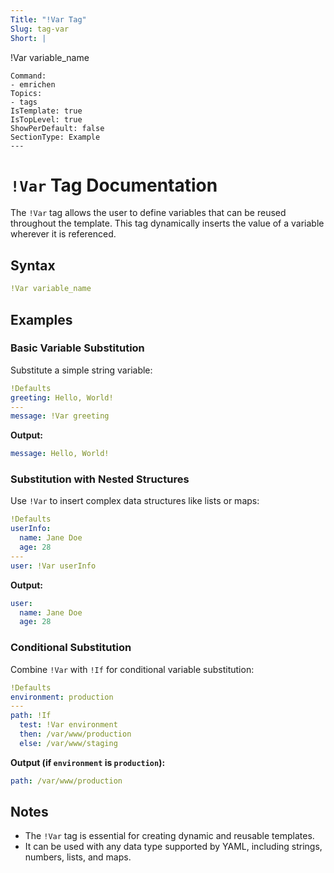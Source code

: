 ```yaml
---
Title: "!Var Tag"
Slug: tag-var
Short: |
  ```
  !Var variable_name
  ```
Command:
  - emrichen
Topics:
  - tags
IsTemplate: true
IsTopLevel: true
ShowPerDefault: false
SectionType: Example
---
```


# `!Var` Tag Documentation

The `!Var` tag allows the user to define variables that can be reused throughout the template.
This tag dynamically inserts the value of a variable wherever it is referenced.

## Syntax

```yaml
!Var variable_name
```

## Examples

### Basic Variable Substitution

Substitute a simple string variable:

```yaml
!Defaults
greeting: Hello, World!
---
message: !Var greeting
```

**Output:**

```yaml
message: Hello, World!
```

### Substitution with Nested Structures

Use `!Var` to insert complex data structures like lists or maps:

```yaml
!Defaults
userInfo:
  name: Jane Doe
  age: 28
---
user: !Var userInfo
```

**Output:**

```yaml
user:
  name: Jane Doe
  age: 28
```

### Conditional Substitution

Combine `!Var` with `!If` for conditional variable substitution:

```yaml
!Defaults
environment: production
---
path: !If
  test: !Var environment
  then: /var/www/production
  else: /var/www/staging
```

**Output (if `environment` is `production`):**

```yaml
path: /var/www/production
```

## Notes

- The `!Var` tag is essential for creating dynamic and reusable templates.
- It can be used with any data type supported by YAML, including strings, numbers, lists, and maps.